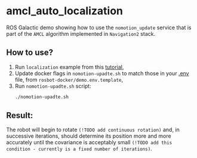 # amcl_auto_localization

ROS Galactic demo showing how to use the `nomotion_update` service that is part of the `AMCL` algorithm implemented in `Navigation2` stack.

## How to use?

1. Run `localization` example from this [tutorial](https://github.com/husarion/rosbot-docker/tree/ros1/demo),
2. Update docker flags in `nomotion-upadte.sh` to match those in your [.env](https://github.com/husarion/rosbot-docker/tree/ros1/demo/.env.template) file, from `rosbot-docker/demo.env.template`,
3. Run `nomotion-upadte.sh` script:
    ```bash
    ./nomotion-upadte.sh
    ```

## Result:
The robot will begin to rotate `(!TODO add continuous rotation)` and, in successive iterations, should determine its position more and more accurately until the covariance is acceptably small `(!TODO add this condition - currently is a fixed number of iterations)`. 